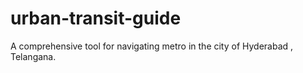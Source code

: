 # urban-transit-guide
A comprehensive tool for navigating metro in the city of Hyderabad , Telangana.

